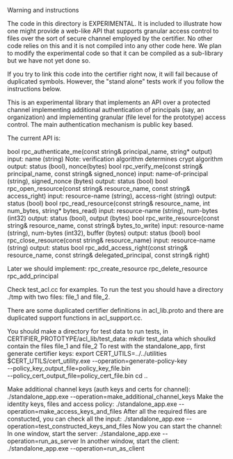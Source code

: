 Warning and instructions

The code in this directory is EXPERIMENTAL.  It is included to illustrate
how one might provide a web-like API that supports granular access control to files
over the sort of secure channel employed by the certifier.  No other code relies
on this and it is not compiled into any other code here.  We plan to modify
the experimental code so that it can be compiled as a sub-library but we have
not yet done so.

If you try to link this code into the certifier right now, it will fail because
of duplicated symbols.  However, the "stand alone" tests work if you follow the
instructions below.

This is an experimental library that implements an API over a protected
channel implementing additional authentication of principals (say, an
organization) and implementing granular (file level for the prototype) access
control.  The main authentication mechanism is public key based.

The current API is:

bool rpc_authenticate_me(const string& principal_name, string* output)
  input: name (string)  Note: verification algorithm determines crypt algorithm
  output: status (bool), nonce(bytes)
bool rpc_verify_me(const string& principal_name, const string& signed_nonce)
  input: name-of-principal (string), signed_nonce (bytes)
  output: status (bool)
bool rpc_open_resource(const string& resource_name, const string& access_right)
  input: resource-name (string), access-right (string)
  output: status (bool)
bool rpc_read_resource(const string& resource_name, int num_bytes, string* bytes_read)
  input: resource-name (string), num-bytes (int32)
  output: status (bool), output (bytes)
bool rpc_write_resource(const string& resource_name, const string& bytes_to_write)
  input: resource-name (string), num-bytes (int32), buffer (bytes)
  output: status (bool)
bool rpc_close_resource(const string& resource_name)
  input: resource-name (string)
  output: status
bool rpc_add_access_right(const string& resource_name, const string& delegated_principal,
                          const string& right)

Later we should implement:
rpc_create_resource
rpc_delete_resource
rpc_add_principal

Check test_acl.cc for examples.  To run the test you should have a directory ./tmp with
two files: file_1 and file_2.

There are some duplicated certifier definitions in acl_lib.proto and there are duplicated
support functions in acl_support.cc.

You should make a directory for test data to run tests, in
CERTIFIER_PROTOTYPE/acl_lib/test_data:
  mkdir test_data
which shoulkd contain the files file_1 and file_2
To rest with the standalone_app, first generate certifier keys:
export CERT_UTILS=../../utilities
$CERT_UTILS/cert_utility.exe --operation=generate-policy-key  \
                   --policy_key_output_file=policy_key_file.bin \
                   --policy_cert_output_file=policy_cert_file.bin
cd ..

Make additional channel keys (auth keys and certs for channel):
./standalone_app.exe --operation=make_additional_channel_keys
Make the identity keys, files and access policy:
./standalone_app.exe --operation=make_access_keys_and_files
After all the required files are constucted, you can check all the input:
./standalone_app.exe --operation=test_constructed_keys_and_files
Now you can start the channel:
In one window, start the server:
./standalone_app.exe --operation=run_as_server
In another window, start the client:
./standalone_app.exe --operation=run_as_client

